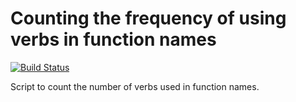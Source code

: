 # Counting the frequency of using verbs in function names
[![Build Status](https://travis-ci.org/mitrofun/topverbs.svg?branch=master)](https://travis-ci.org/mitrofun/topverbs)

Script to count the number of verbs used in function names.